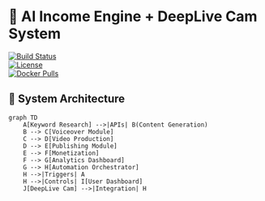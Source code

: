 # 🚀 AI Income Engine + DeepLive Cam System  
[![Build Status](https://github.com/yourusername/ai-income-engine/actions/workflows/ci.yml/badge.svg)](https://github.com/yourusername/ai-income-engine/actions)   
[![License](https://img.shields.io/github/license/yourusername/ai-income-engine)](LICENSE)   
[![Docker Pulls](https://img.shields.io/docker/pulls/yourusername/ai-income-engine)](https://hub.docker.com/r/yourusername/ai-income-engine) 

## 🧠 System Architecture  
```mermaid
graph TD
    A[Keyword Research] -->|APIs| B(Content Generation)
    B --> C[Voiceover Module]
    C --> D[Video Production]
    D --> E[Publishing Module]
    E --> F[Monetization]
    F --> G[Analytics Dashboard]
    G --> H[Automation Orchestrator]
    H -->|Triggers| A
    H -->|Controls| I[User Dashboard]
    J[DeepLive Cam] -->|Integration| H
